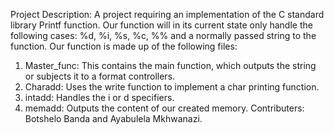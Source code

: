 Project Description: A project requiring an implementation of the C standard library Printf function.
Our function will in its current state only handle the following cases: %d, %i, %s, %c, %% and a normally passed string to the function.
Our function is made up of the following files:
1. Master_func: This contains the main function, which outputs the string or subjects it to a format controllers.
2. Charadd: Uses the write function to implement a char printing function.
3. intadd: Handles the i or d specifiers.
4. memadd: Outputs the content of our created memory.
Contributers: Botshelo Banda and Ayabulela Mkhwanazi.
